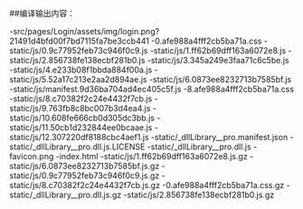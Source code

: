 ##编译输出内容：

-src/pages/Login/assets/img/login.png?21491d4bfd00f7bd7115fa7be3ccb441
-0.afe988a4fff2cb5ba71a.css
-static/js/0.9c77952feb73c946f0c9.js
-static/js/1.ff62b69dff163a6072e8.js
-static/js/2.856738fe138ecbf281b0.js
-static/js/3.345a249e3faa71c6c5be.js
-static/js/4.e233b08f1bbda884f00a.js
-static/js/5.52a17c213e2aa2d894ae.js
-static/js/6.0873ee8232713b7585bf.js
-static/js/manifest.9d36ba704ad4ec405c5f.js
-8.afe988a4fff2cb5ba71a.css
-static/js/8.c70382f2c24e4432f7cb.js
-static/js/9.763fb8c8bc007b3d4ea4.js
-static/js/10.608fe666cb0d305dc3bb.js
-static/js/11.50cb1d232844ee0bcaae.js
-static/js/12.307220df8188cbc4aef1.js
-static/_dllLibrary__pro.manifest.json
-static/_dllLibrary__pro.dll.js.LICENSE
-static/_dllLibrary__pro.dll.js
-favicon.png
-index.html
-static/js/1.ff62b69dff163a6072e8.js.gz
-static/js/6.0873ee8232713b7585bf.js.gz
-static/js/0.9c77952feb73c946f0c9.js.gz
-static/js/8.c70382f2c24e4432f7cb.js.gz
-0.afe988a4fff2cb5ba71a.css.gz
-static/_dllLibrary__pro.dll.js.gz
-static/js/2.856738fe138ecbf281b0.js.gz
